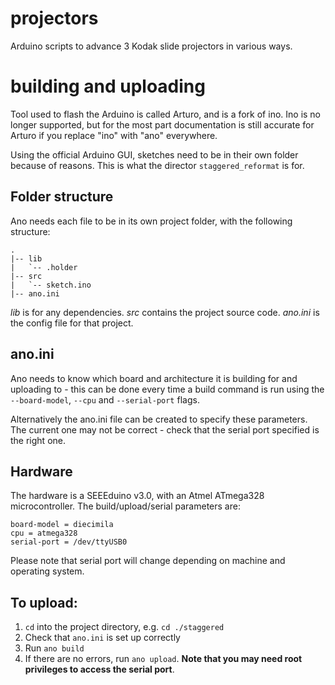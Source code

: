 # projectors
Arduino scripts to advance 3 Kodak slide projectors in various ways.

# building and uploading
Tool used to flash the Arduino is called Arturo, and is a fork of ino. Ino is no longer supported, but for the most part documentation is still accurate for Arturo if you replace "ino" with "ano" everywhere.

Using the official Arduino GUI, sketches need to be in their own folder because of reasons. This is what the director `staggered_reformat` is for.

## Folder structure
Ano needs each file to be in its own project folder, with the following structure:

```
.
|-- lib
|   `-- .holder
|-- src
|   `-- sketch.ino
|-- ano.ini
```

*lib* is for any dependencies.
*src* contains the project source code.
*ano.ini* is the config file for that project.

## ano.ini
Ano needs to know which board and architecture it is building for and uploading to - this can be done every time a build command is run using the `--board-model`, `--cpu` and `--serial-port` flags.

Alternatively the ano.ini file can be created to specify these parameters. The current one may not be correct - check that the serial port specified is the right one.

## Hardware
The hardware is a SEEEduino v3.0, with an Atmel ATmega328 microcontroller. The build/upload/serial parameters are:

```
board-model = diecimila
cpu = atmega328
serial-port = /dev/ttyUSB0
```

Please note that serial port will change depending on machine and operating system. 

## To upload:
1. `cd` into the project directory, e.g. `cd ./staggered`
2. Check that `ano.ini` is set up correctly
3. Run `ano build`
4. If there are no errors, run `ano upload`. **Note that you may need root privileges to access the serial port**.
